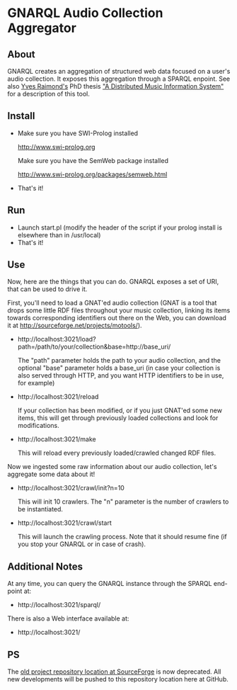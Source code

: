 GNARQL Audio Collection Aggregator
==================================

About
-----

GNARQL creates an aggregation of structured web data focused on a user's audio collection. It exposes this aggregation through a SPARQL enpoint. See also [Yves Raimond's](http://moustaki.org) PhD thesis ["A Distributed Music Information
System"](http://moustaki.org/phd/thesis.pdf) for a description of this tool.

Install
-------

 * Make sure you have SWI-Prolog installed
   
   http://www.swi-prolog.org

   Make sure you have the SemWeb package
   installed

   http://www.swi-prolog.org/packages/semweb.html

 * That's it!


Run
---

 * Launch start.pl (modify the header of the script
   if your prolog install is elsewhere than in /usr/local)
 * That's it!

Use
---

Now, here are the things that you can do. GNARQL exposes 
a set of URI, that can be used to drive it.

First, you'll need to load a GNAT'ed audio collection (GNAT
is a tool that drops some little RDF files throughout 
your music collection, linking its items towards corresponding
identifiers out there on the Web, you can download it at
http://sourceforge.net/projects/motools/).

 * http://localhost:3021/load?path=/path/to/your/collection&base=http://base_uri/

   The "path" parameter holds the path to your audio collection, and the
   optional "base" parameter holds a base_uri (in case your collection is also served
   through HTTP, and you want HTTP identifiers to be in use, for example)

 * http://localhost:3021/reload

   If your collection has been modified, or if you just GNAT'ed some 
   new items, this will get through previously loaded collections
   and look for modifications.

 * http://localhost:3021/make

   This will reload every previously loaded/crawled changed RDF files.

Now we ingested some raw information about our audio collection, let's aggregate
some data about it!

 * http://localhost:3021/crawl/init?n=10

   This will init 10 crawlers. The "n" parameter is the number of crawlers to be
   instantiated.

 * http://localhost:3021/crawl/start

   This will launch the crawling process. Note that it should resume
   fine (if you stop your GNARQL or in case of crash).

Additional Notes
----------------

At any time, you can query the GNARQL instance through the SPARQL end-point at:

 * http://localhost:3021/sparql/

There is also a Web interface available at:

 * http://localhost:3021/

PS
--

The [old project repository location at SourceForge](http://motools.svn.sourceforge.net/viewvc/motools/gnarql/) is now deprecated. All new developments will be pushed to this repository location here at GitHub.
